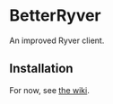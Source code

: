 # BetterRyver
An improved Ryver client.

## Installation
For now, see [the wiki](https://github.com/md678685/BetterRyver/wiki).
